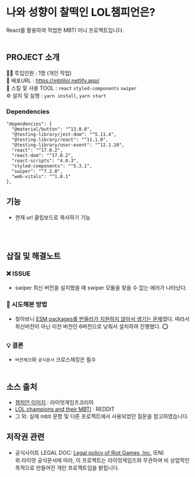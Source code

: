 # 나와 성향이 찰떡인 LOL챔피언은?

React를 활용하여 작업한 MBTI 미니 프로젝트입니다. <br /><br />

## PROJECT 소개

👩‍💻 투입인원 : 1명 (개인 작업) <br/>
🔗 배포URL : https://mbtilol.netlify.app/<br/>
🔨 스킬 및 사용 TOOL : `react` `styled-components` `swiper` <br/>
⚙ 설치 및 실행 : `yarn install`, `yarn start`<br/>

### Dependencies

```
"dependencies": {
  "@material/button": "^13.0.0",
  "@testing-library/jest-dom": "^5.11.4",
  "@testing-library/react": "^11.1.0",
  "@testing-library/user-event": "^12.1.10",
  "react": "^17.0.2",
  "react-dom": "^17.0.2",
  "react-scripts": "4.0.3",
  "styled-components": "^5.3.1",
  "swiper": "^7.2.0",
  "web-vitals": "^1.0.1"
},
```

## 기능

- 현재 url 클립보드로 복사하기 기능

<br/><br/>

## 삽질 및 해결노트

### ❌ ISSUE

- swiper 최신 버전을 설치했을 때 swiper 모듈을 찾을 수 없는 에러가 나타났다.

### 🧐 시도해본 방법

- 찾아보니 [ESM packages를 번들러가 지원하지 않아서 생기는 문제](https://github.com/nolimits4web/swiper/issues/4871)였다. 따라서 최신버전이 아닌 이전 버전인 6버전으로 낮춰서 설치하여 진행했다. ⭕

### 💡 결론

- `버전체크`와 `공식문서` 크로스체킹은 필수 <br/><br/>

## 소스 출처

- [챔피언 이미지](https://kr.leagueoflegends.com/ko-kr/champions/) : 라이엇게임즈코리아 <br/>
- [LOL champions and their MBTI](https://www.reddit.com/r/leagueoflegends/comments/5nxj7f/lol_champions_and_their_mbti/) : REDDIT <br/>
- 그 외: 실제 mbti 문항 및 다른 프로젝트에서 사용되었던 질문을 참고하였습니다. <br/>

## 저작권 관련

- 공식사이트 LEGAL DOC: [Legal policy of Riot Games, Inc.](https://www.riotgames.com/en/legal) (EN) <br/>
  위 라이엇 공식문서에 따라, 이 프로젝트는 라이엇게임즈와 무관하며 비 상업적인 목적으로 만들어진 개인 프로젝트임을 밝힙니다.<br/>
